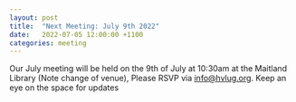 ```yaml
---
layout: post
title:  "Next Meeting: July 9th 2022"
date:   2022-07-05 12:00:00 +1100
categories: meeting
---
```


Our July meeting will be held on the 9th of July at 10:30am at the Maitland Library (Note change of venue),
Please RSVP via [info@hvlug.org](mailto:info@hvlug.org). Keep an eye on the space for updates
